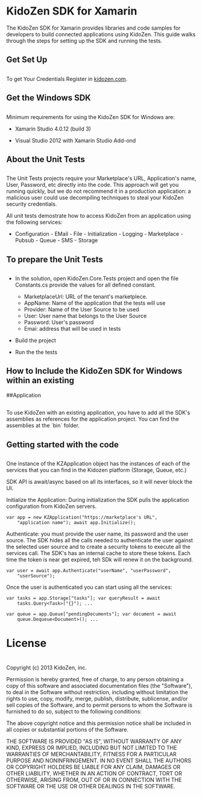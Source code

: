 KidoZen SDK for Xamarin 
========================

The KidoZen SDK for Xamarin provides libraries and code samples for
developers to build connected applications using KidoZen. This guide walks
through the steps for setting up the SDK and running the tests.

##    Get Set Up
##
To get Your Credentials Register in [kidozen.com](http://kidozen.com).

##    Get the Windows SDK
##
Minimum requirements for using the KidoZen SDK for Windows are:

- Xamarin Studio 4.0.12 (build 3) 
	
- Visual Studio 2012 with Xamarin Studio Add-ond

##    About the Unit Tests
##
The Unit Tests projects require your Marketplace's URL, Application's
name, User, Password, etc directly into the code. This approach will get you
running quickly, but we do not recommend it in a production application: a
malicious user could use decompiling techniques to steal your KidoZen
security credentials.

All unit tests demostrate how to access KidoZen from an application using
the following services:

- Configuration - EMail - File - Initialization - Logging - Marketplace -
Pubsub - Queue - SMS - Storage

##    To prepare the Unit Tests
##
- In the solution, open KidoZen.Core.Tests project and open the file
Constants.cs provide the values for all defined constant. 
	- MarketplaceUrl: URL of the tenant's marketplece. 
	- AppName: Name of the application that the tests will use 
	- Provider: Name of the User Source to be used 
	- User: User name that belongs to the User Source 
	- Password: User's password 
	- Emai: address that will be used in tests

- Build the project

- Run the the tests

##    How to Include the KidoZen SDK for Windows within an existing
##Application
##
To use KidoZen with an existing application, you have to add all the
SDK's assemblies as references for the application project. You can find the
assemblies at the ´bin´ folder.

##    Getting started with the code
##
One instance of the KZApplication object has the instances of each of the
services that you can find in the Kidozen platform (Storage, Queue, etc.)

SDK API is await/async based on all its interfaces, so it will never
block the UI.

Initialize the Application: During initialization the SDK pulls the
application configuration from KidoZen servers.

	var app = new KZApplication("https://marketplace's URL",
		"application name"); await app.Initialize();

Authenticate: you must provide the user name, its password and the user
source. The SDK hides all the calls needed to authenticate the user against
the selected user source and to create a security tokens to execute all the
services call. The SDK's has an internal cache to store these tokens. Each
time the token is near get expired, teh SDk will renew it on the background.

	var user = await app.Authenticate("userName", "userPassword",
		"userSource");

Once the user is authenticated you can start using all the services:

	var tasks = app.Storage["tasks"]; var queryResult = await
		tasks.Query<Task>("{}"); ...

	var queue = app.Queue["pendingDocuments"]; var document = await
		queue.Dequeue<Document>(); ...

#    License 
#
Copyright (c) 2013 KidoZen, inc.

Permission is hereby granted, free of charge, to any person obtaining a
copy of this software and associated documentation files (the "Software"), to
deal in the Software without restriction, including without limitation the
rights to use, copy, modify, merge, publish, distribute, sublicense, and/or
sell copies of the Software, and to permit persons to whom the Software is
furnished to do so, subject to the following conditions:

The above copyright notice and this permission notice shall be included
in all copies or substantial portions of the Software.

THE SOFTWARE IS PROVIDED "AS IS", WITHOUT WARRANTY OF ANY KIND, EXPRESS
OR IMPLIED, INCLUDING BUT NOT LIMITED TO THE WARRANTIES OF MERCHANTABILITY,
FITNESS FOR A PARTICULAR PURPOSE AND NONINFRINGEMENT. IN NO EVENT SHALL THE
AUTHORS OR COPYRIGHT HOLDERS BE LIABLE FOR ANY CLAIM, DAMAGES OR OTHER
LIABILITY, WHETHER IN AN ACTION OF CONTRACT, TORT OR OTHERWISE, ARISING FROM,
OUT OF OR IN CONNECTION WITH THE SOFTWARE OR THE USE OR OTHER DEALINGS IN THE
SOFTWARE.
